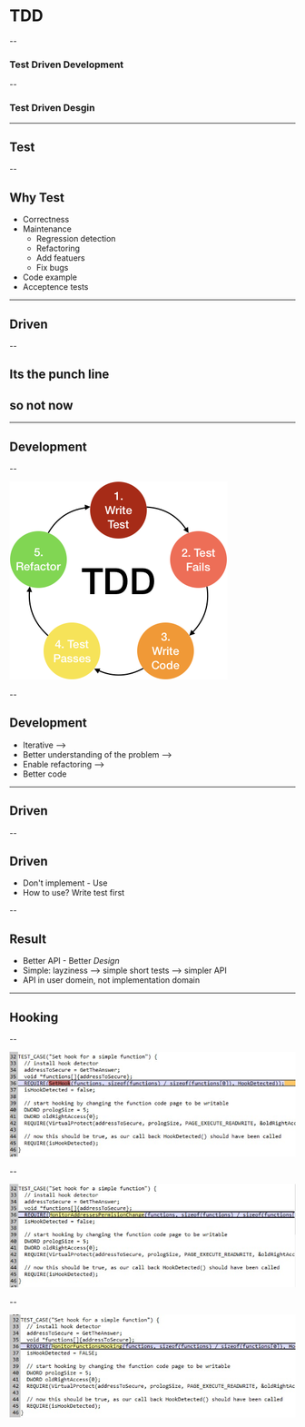 # TDD

--

### Test Driven Development

-- 

### Test Driven Desgin 

----

## Test 

--

## Why Test 
* Correctness
* Maintenance 
  * Regression detection
  * Refactoring
  * Add featuers
  * Fix bugs
* Code example
* Acceptence tests

----

## Driven

--

## Its the punch line 
## so not now

----

## Development

--

![](img/TDDScheme.png)

--

## Development
* Iterative -->
* Better understanding of the problem -->
* Enable refactoring -->
* Better code

----

## Driven

--

## Driven
* Don't implement - Use
* How to use? Write test first

--

## Result
  * Better API - Better *Design*
  * Simple:
    layziness --> simple short tests --> simpler API
  * API in user domein, not implementation domain 

----

## Hooking

--

![](img/Hooking1.png.jpg)

--

![](img/Hooking2.png.jpg)

--

![](img/Hooking3.png.jpg)

